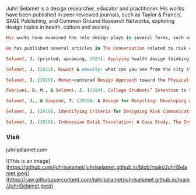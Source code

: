 Juhri Selamet is a design researcher, educator and practitioner. His works have been published in peer-reviewed journals, such as Taylor & Francis, SAGE Publishing, and Common Ground Research Networks, exploring design topics in health, culture and society.


```ruby
His works have examined the role design plays in several forms, such as how Human-centered design can be integrated into a design intervention for physical activity programs during the pandemic, and how mobile plastic recycling can be applied to encourage such behavior, thus resulting in a design prototype. He used a health design approach to examine the interaction of human and non-human actors and how this contributes to or detracts from health and well-being during hotel quarantine, which was published in the Visual Communication journal. He co-authored a paper that examined the role of brand imagery and its effectiveness in recruiting volunteers for non-profit organizations. His research also deconstructed visual Batik patterns in his endeavor to provide a contemporary translation of those patterns.

He has published several articles in The Conversation related to risk communication of air pollution, risk communication design systems of tsunamis, anti-smoking communication design campaigns, and toilets. 

```
```ruby
Selamet, J. (printed; upcoming, 2023). Applying health design thinking to uncover actors in the sustenance of health and wellbeing during hotel quarantine in Kuwait. Visual Communication, 22(1). https://doi.org/10.1177/14703572221126514 

Selamet, J. (2022). Kuwait & obesity: what can you see from the city streets? Cities & Health, 6(3), 460–464. https://doi.org/10.1080/23748834.2022.2029242 

Selamet, J. (2020). Human-centered Design Approach toward the Physical Activity Initiative for Work-from-Home Workers during the COVID-19 Outbreak. The International Journal of Designed Objects, 14(2), 1-17. https://doi.org/10.18848/2325-1379/CGP/v14i02/1-17 (Scopus indexed)

Febriani, D. M., & Selamet, J. (2020). College Students’ Intention to Volunteer for Non-profit Organizations: Does Brand Image Make a Difference?. Journal of Nonprofit & Public Sector Marketing, 32(2), 166-188. https://doi.org/10.1080/10495142.2019.1656136

Selamet, J., & Simpson, T. (2019). A Design for Recycling: Developing a Mobile Application to Improve Recycling Behavior. The International Journal of Visual Design, 13(4), 45–61. https://doi.org/10.18848/2325-1581/CGP/v13i04/45-61

Selamet, J. (2019). Identifying Criteria for Designing Risk Communication System in Palu, Sulawesi, Indonesia. Journal of Disaster Research, 14(9), 1346–1352. https://doi.org/10.20965/jdr.2019.p1346 

Selamet, J. (2018). Indonesian Batik Translation: A Case Study. The International Journal of Visual Design 12 (3): 11-17. http://doi.org/10.18848/2325-1581/CGP/v12i03/11-17 
```

### Visit
juhriselamet.com

![This is an image](https://github.com/juhriselamet/juhriselamet.github.io/blob/main/JuhriSelamet.jpeg](https://raw.githubusercontent.com/juhriselamet/juhriselamet.github.io/main/JuhriSelamet.jpeg)
